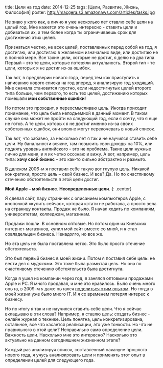 title: Цели на год
date: 2014-12-25
tags: [Цели, Развитие, Жизнь, Философия]
poster: http://macgera.s3.amazonaws.com/articles/tasks.jpg

Не знаю у кого как, а лично я уже несколько лет ставлю себе цели на целый год. Мне кажется это очень интересно - ставить цели и добиваться их, а тем более когда ты ограничиваешь срок для достижения этих целей.

Признаться честно, не всех целей, поставленных перед собой на год, я достигаю, или достигаю в желаемом изначально виде, или достигаю не в полной мере. Все такие цели, которые не достиг, я делю на два типа. Первый – это те цели, которые потеряли актуальность. Второй тип - те цели, которых я не достиг из-за ошибок.

Так вот, в преддверии нового года, перед тем как приступить к написанию нового списка на год вперед, я анализирую год уходящий. Мне сначала становится грустно, если недостигнутых целей второго типа больше, чем первого, то есть тех целей, достижению которых помешали **мои собственные ошибки**!

Но потом это проходит, я переосмысливаю цель. Иногда приходит понимание, что цель была неподъемной в данный момент. В таком случае она может не пройти на следующий год, если я сочту, что я еще не готов. А те цели, которых я не достиг именно из-за своих собственных ошибок, они вполне могут перекочевать в новый список.

Так вот, что забавно, за несколько лет я так и не научился ставить себе цели. Ну банальности всякие, там повысить свои доходы на 10%, или поднять уровень английского - это не проблема. Такие цели нужные лично для меня, и я их четко осознаю и вижу. А вот, например, цель типа: **хочу свой бизнес** – это как-то сильно абстрактно и размыто. 

В далеком 2006-м я поставил себе такую вот глупую цель. Никакой конкретики, просто цель – свой бизнес. И все? Да. Но по счастливому стечению обстоятельств я этой цели достиг.

**Мой Apple – мой бизнес**. **Неопределенные цели**.
{: .center}

Я сделал сайт, пару страничек с описанием компьютеров Apple, с кнопочкой «купить сейчас», которая кстати не работала, а просто вела на страницу контакты. Продаж не было. Я начал ходить по компаниям, университетам, колледжам, магазинам. 

Продажи пошли. В основном оптовые. Но потом один из Киевских интернет-магазинов, купил мой сайт вместе со мной, и я стал совладельцем бизнеса. Ненадолго, но все же.

Но эта цель не была поставлена четко. Это было просто стечение обстоятельств.

Это был первый бизнес в моей жизни. Потом я поставил себе цель: не вести дел с *мудаками*. Это тоже была размытая цель. Но она по счастливому стечению обстоятельств была достигнута. 

Когда я ушел из компании через год, я занялся оптовыми продажами Apple и PC. Я много продавал, и мне это нравилось. Было очень много опыта, в 2009-м я даже пытался [поделиться этим опытом](http://habrahabr.ru/post/79429/). Но тогда в моей жизни уже было много IT. И я со временем потерял интерес к бизнесу.

Но по итогу я так и не научился ставить себе цели. Что я сейчас вкладываю в эти слова? Например, я ставлю цель: создать бизнес - онлайн журнал о технике. Цель понятна, цель конкретизирована, остальное, все что касается реализации, это уже тонкости. Но что не правильного в этой цели? Неправильно само определение цели. Важность цели. Насколько мне это интересно? Насколько это актуально на данном сегодняшнем жизненном этапе?

Каждый раз анализируя список, составленный накануне прошлого нового года, я учусь анализировать цели и применять этот опыт в определении целей для следующего года.
